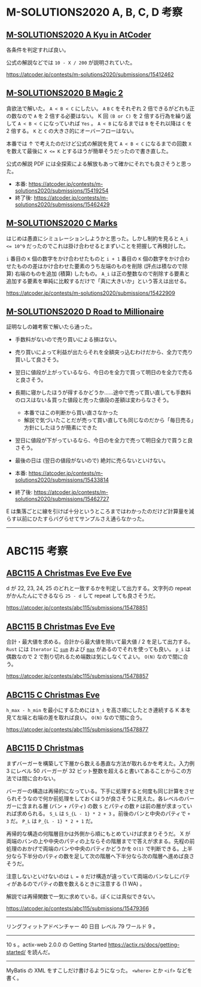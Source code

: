 # M-SOLUTIONS2020 A, B, C, D 考察

## [M-SOLUTIONS2020 A Kyu in AtCoder](https://atcoder.jp/contests/m-solutions2020/tasks/m_solutions2020_a)

各条件を判定すれば良い。

公式の解説などでは `10 - X / 200` が説明されていた。

<https://atcoder.jp/contests/m-solutions2020/submissions/15412462>

## [M-SOLUTIONS2020 B Magic 2](https://atcoder.jp/contests/m-solutions2020/tasks/m_solutions2020_b)

貪欲法で解いた。 `A < B < C` にしたい。 `A` `B` `C` をそれぞれ 2 倍できるがどれも正の数なので `A` を 2 倍する必要はない。 K 回 `(B or C)` を 2 倍する行為を繰り返して `A < B < C` になっていれば `Yes` 。 `A < B` になるまでは `B` をそれ以降は `C` を 2 倍する。 `K` と `C` の大きさ的にオーバーフローはない。

本番では ↑ で考えたのだけど公式の解説を見て `A < B < C` になるまでの回数 `X` を数えて最後に `X <= K` とするほうが簡単そうだったので書き直した。

公式の解説 PDF には全探索による解放もあって確かにそれでも良さそうと思った。

- 本番: <https://atcoder.jp/contests/m-solutions2020/submissions/15419254>
- 終了後: <https://atcoder.jp/contests/m-solutions2020/submissions/15462429>

## [M-SOLUTIONS2020 C Marks](https://atcoder.jp/contests/m-solutions2020/tasks/m_solutions2020_c)

はじめは愚直にシミュレーションしようかと思った。しかし制約を見ると `A_i <= 10^9` だったのでこれは掛け合わせるとまずいことを把握して再検討した。

`i` 番目の `K` 個の数字をかけ合わせたものと `i + 1` 番目の `K` 個の数字をかけ合わせたものの差はかけ合わせた要素のうち左端のものを削除 (評点は積なので除算) 右端のものを追加 (積算) したもの。 `A_i` は正の整数なので削除する要素と追加する要素を単純に比較するだけで「真に大きいか」という答えは出せる。

<https://atcoder.jp/contests/m-solutions2020/submissions/15422909>

## [M-SOLUTIONS2020 D Road to Millionaire](https://atcoder.jp/contests/m-solutions2020/tasks/m_solutions2020_d)

証明なしの雑考察で解いたら通った。

- 手数料がないので売り買いによる損はない。
- 売り買いによって利益が出たらそれを全額突っ込むわけだから、全力で売り買いして良さそう。
- 翌日に値段が上がっているなら、今日のを全力で買って明日のを全力で売ると良さそう。
- 長期に寝かしたほうが得するかどうか……途中で売って買い直しても手数料のロスはない＆買った値段と売った値段の差額は変わらなさそう。
  - 本番ではこの判断から買い直さなかった
  - 解説で気づいたことだが売って買い直しても同じなのだから「毎日売る」方針にしたほうが簡素にできた
- 翌日に値段が下がっているなら、今日のを全力で売って明日全力で買うと良さそう。
- 最後の日は (翌日の値段がないので) 絶対に売らないといけない。

- 本番: <https://atcoder.jp/contests/m-solutions2020/submissions/15433814>
- 終了後: <https://atcoder.jp/contests/m-solutions2020/submissions/15462727>

E は集落ごとに線を引けば十分というところまではわかったのだけど計算量を減らす以前にひたすらバグらせてサンプルさえ通らなかった。

---

# ABC115 考察

## [ABC115 A Christmas Eve Eve Eve](https://atcoder.jp/contests/abc115/tasks/abc115_a)

d が 22, 23, 24, 25 のどれと一致するかを判定して出力する。文字列の repeat がかんたんにできるなら `25 - d` して repeat しても良さそうだ。

<https://atcoder.jp/contests/abc115/submissions/15478851>

## [ABC115 B Christmas Eve Eve](https://atcoder.jp/contests/abc115/tasks/abc115_b)

合計・最大値を求める。合計から最大値を除いて最大値 / 2 を足して出力する。 `Rust` には `Iterator` に [`sum`](https://doc.rust-lang.org/std/iter/trait.Iterator.html#method.sum) および [`max`](https://doc.rust-lang.org/std/iter/trait.Iterator.html#method.max) があるのでそれを使っても良い。 `p_i` は偶数なので 2 で割り切れるため端数は気にしなくてよい。 `O(N)` なので間に合う。

<https://atcoder.jp/contests/abc115/submissions/15478857>

## [ABC115 C Christmas Eve](https://atcoder.jp/contests/abc115/tasks/abc115_c)

`h_max - h_min` を最小にするためには `h_i` を高さ順にしたとき連続する K 本を見て左端と右端の差を取れば良い。 `O(N)` なので間に合う。

<https://atcoder.jp/contests/abc115/submissions/15478877>

## [ABC115 D Christmas](https://atcoder.jp/contests/abc115/tasks/abc115_d)

まずバーガーを構築して下層から数える愚直な方法が取れるかを考えた。入力例 3 にレベル 50 バーガーが 32 ビット整数を超えると書いてあることからこの方法では間に合わない。

バーガーの構造は再帰的になっている。下手に処理すると何度も同じ計算をさせられそうなので何か前処理をしておくほうが良さそうに見えた。各レベルのバーガーに含まれる層 (バン + パティ) の数 `S` とパティの数 `P` は前の層が求まっていれば求められる。 `S_L` は `S_{L - 1} * 2 + 3` 。前後のバンと中央のパティで `+ 3` だ。 `P_L` は `P_{L - 1} * 2 + 1` だ。

再帰的な構造の何階層目かは外側から順にもとめていけば求まりそうだ。 X が両端のバンの上や中央のパティの上ならその階層までで答えが求まる。先程の前処理のおかげで両端のバンや中央のパティかどうかを `O(1)` で判断できる。上半分なら下半分のパティの数を足して次の階層へ下半分なら次の階層へ進めば良さそうだ。

注意しないといけないのは `L = 0` だけ構造が違っていて両端のバンなしにパティがあるのでパティの数を数えるときに注意する (1 WA) 。

解説では再帰関数で一気に求めている。ぼくには真似できない。

<https://atcoder.jp/contests/abc115/submissions/15479366>

---

リングフィットアドベンチャー 40 日目 レベル 79 ワールド 9 。

---

10 s 。actix-web 2.0.0 の Getting Started <https://actix.rs/docs/getting-started/> を読んだ。

---

MyBatis の XML をすこしだけ書けるようになった。 `<where>` とか `<if>` などを書く。
